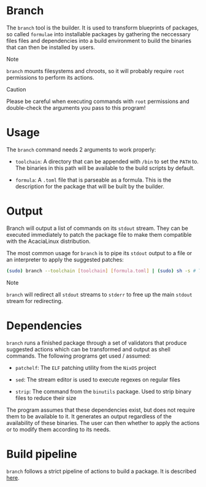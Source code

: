 # Branch

The `branch` tool is the builder. It is used to transform blueprints of packages, so called `formulae` into installable packages by gathering the neccessary files files and dependencies into a build environment to build the binaries that can then be installed by users.

> [!NOTE]
> 
> `branch` mounts filesystems and chroots, so it will probably require `root` permissions to perform its actions.

> [!CAUTION]
> Please be careful when executing commands with `root` permissions and double-check the arguments you pass to this program!

# Usage

The `branch` command needs 2 arguments to work properly:

- `toolchain`: A directory that can be appended with `/bin` to set the `PATH` to. The binaries in this path will be available to the build scripts by default.

- `formula`: A `.toml` file that is parseable as a formula. This is the description for the package that will be built by the builder.

# Output

Branch will output a list of commands on its `stdout` stream. They can be executed immediately to patch the package file to make them compatible with the AcaciaLinux distribution.

The most common usage for `branch` is to pipe its `stdout` output to a file or an interpreter to apply the suggested patches:

```bash
(sudo) branch --toolchain [toolchain] [formula.toml] | (sudo) sh -s # This will immediately apply all patches
```

> [!NOTE]
> 
> `branch` will redirect all `stdout` streams to `stderr` to free up the main `stdout` stream for redirecting.

# Dependencies

`branch` runs a finished package through a set of validators that produce suggested actions which can be transformed and output as shell commands. The following programs get used / assumed:

- `patchelf`: The `ELF` patching utility from the `NixOS` project

- `sed`: The stream editor is used to execute regexes on regular files

- `strip`: The command from the `binutils` package. Used to strip binary files to reduce their size

The program assumes that these dependencies exist, but does not require them to be available to it. It generates an output regardless of the availability of these binaries. The user can then whether to apply the actions or to modify them according to its needs.

# Build pipeline

`branch` follows a strict pipeline of actions to build a package. It is described [here](pipeline.md).
